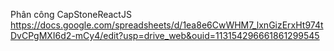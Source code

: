 Phân công CapStoneReactJS https://docs.google.com/spreadsheets/d/1ea8e6CwWHM7_lxnGizErxHt974tDvCPgMXI6d2-mCy4/edit?usp=drive_web&ouid=113154296661861299545
